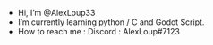 - Hi, I’m @AlexLoup33
- I’m currently learning python / C and Godot Script.
- How to reach me :
  Discord : AlexLoup#7123
  
  
<!---
AlexLoup33/AlexLoup33 is a ✨ special ✨ repository because its `README.md` (this file) appears on your GitHub profile.
You can click the Preview link to take a look at your changes.
--->
